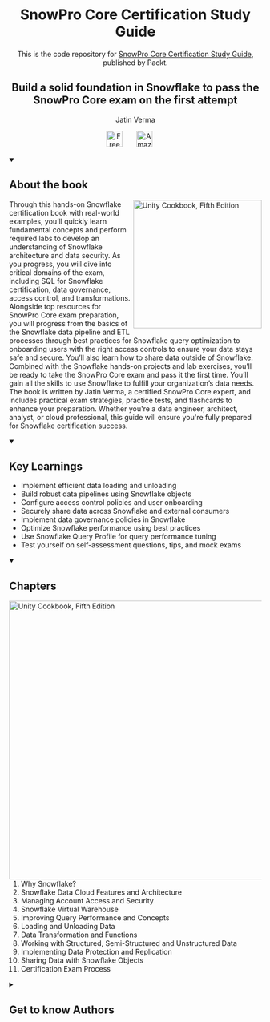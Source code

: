 <h1 align="center">
SnowPro Core Certification Study Guide</h1>
<p align="center">This is the code repository for <a href ="https://www.packtpub.com/en-us/product/snowpro-core-certification-study-guide-9781835884676"> SnowPro Core Certification Study Guide</a>, published by Packt.
</p>

<h2 align="center">
Build a solid foundation in Snowflake to pass the SnowPro Core exam on the first attempt
</h2>
<p align="center">
Jatin Verma</p>

<p align="center">
  <a href="https://packt.link/free-ebook/9781835884669"><img width="32px" alt="Free PDF" title="Free PDF" src="https://cdn-icons-png.flaticon.com/512/4726/4726010.png"/></a>
 &#8287;&#8287;&#8287;&#8287;&#8287;
   <a href="https://www.amazon.com/SnowPro-Core-Certification-Study-Guide/dp/1835884660/ref=tmm_pap_swatch_0?_encoding=UTF8&sr="><img width="32px" alt="Amazon" title="Get your copy" src="https://cdn-icons-png.flaticon.com/512/15466/15466027.png"/></a>
  &#8287;&#8287;&#8287;&#8287;&#8287;
</p>
<details open> 
  <summary><h2>About the book</summary>
<a href="https://www.packtpub.com/en-us/product/snowpro-core-certification-study-guide-9781835884676">
<img src="https://content.packt.com/B22119/cover_image_small.jpg" alt="Unity Cookbook, Fifth Edition" height="256px" align="right">
</a>

Through this hands-on Snowflake certification book with real-world examples, you’ll quickly learn fundamental concepts and perform required labs to develop an understanding of Snowflake architecture and data security. As you progress, you will dive into critical domains of the exam, including SQL for Snowflake certification, data governance, access control, and transformations.
Alongside top resources for SnowPro Core exam preparation, you will progress from the basics of the Snowflake data pipeline and ETL processes through best practices for Snowflake query optimization to onboarding users with the right access controls to ensure your data stays safe and secure. You’ll also learn how to share data outside of Snowflake.
Combined with the Snowflake hands-on projects and lab exercises, you’ll be ready to take the SnowPro Core exam and pass it the first time. You’ll gain all the skills to use Snowflake to fulfill your organization’s data needs.
The book is written by Jatin Verma, a certified SnowPro Core expert, and includes practical exam strategies, practice tests, and flashcards to enhance your preparation. Whether you're a data engineer, architect, analyst, or cloud professional, this guide will ensure you're fully prepared for Snowflake certification success.</details>
<details open> 
  <summary><h2>Key Learnings</summary>
<ul>

<li>Implement efficient data loading and unloading</li>

<li>Build robust data pipelines using Snowflake objects</li>

<li>Configure access control policies and user onboarding</li>

<li>Securely share data across Snowflake and external consumers</li>

<li>Implement data governance policies in Snowflake</li>

<li>Optimize Snowflake performance using best practices</li>

<li>Use Snowflake Query Profile for query performance tuning</li>

<li>Test yourself on self-assessment questions, tips, and mock exams</li>

</ul>

  </details>

<details open> 
  <summary><h2>Chapters</summary>
     <img src="https://cliply.co/wp-content/uploads/2020/02/372002150_DOCUMENTS_400px.gif" alt="Unity Cookbook, Fifth Edition" height="556px" align="right">
<ol>

  <li>Why Snowflake?</li>

  <li>Snowflake Data Cloud Features and Architecture </li>

  <li>Managing Account Access and Security </li>

  <li>Snowflake Virtual Warehouse</li>

  <li>Improving Query Performance and Concepts</li>

  <li>Loading and Unloading Data</li>

  <li> Data Transformation and Functions</li>

  <li> Working with Structured, Semi-Structured and Unstructured Data </li>

  <li>Implementing Data Protection and Replication </li>

  <li>Sharing Data with Snowflake Objects</li>

  <li>Certification Exam Process</li>

</ol>

</details>
    


<details> 
  <summary><h2>Get to know Authors</h2></summary>

_Jatin Verma_ Jatin Verma is an experienced L2 associate data engineer with expertise in designing, deploying, and managing data warehouses and complex data pipelines using a wide range of frameworks and tools. He has extensive experience working with data analytics systems, including Hadoop and cloud-based tools like Snowflake, as well as Python, SQL, Linux, and various Big Data tools. His professional portfolio includes multiple certifications, such as SnowPro Core, Power BI, Databricks, Microsoft Azure Data Engineer Associate, and Red Hat Certified System Administrator. In addition to his professional expertise, Jatin is passionate about travel, reading, writing, and exploring celestial wonders.

</details>
